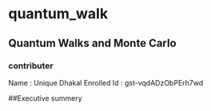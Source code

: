# quantum_walk
## Quantum Walks and Monte Carlo
### contributer
Name : Unique Dhakal
Enrolled Id : gst-vqdADzObPErh7wd

##Executive summery 

